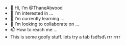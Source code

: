 - 👋 Hi, I’m @ThaneAtwood
- 👀 I’m interested in ...
- 🌱 I’m currently learning ...
- 💞️ I’m looking to collaborate on ...
- 📫 How to reach me ...
- This is some goofy stuff.
lets try a tab        fsdfsd\\
  rrr
      rrrr
      
<!---
ThaneAtwood/ThaneAtwood is a ✨ special ✨ repository because its `README.md` (this file) appears on your GitHub profile.
You can click the Preview link to take a look at your changes.
--->
